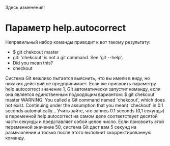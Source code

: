 Здесь изменения!

# Параметр help.autocorrect

Неправильный набор команды приводит к вот такому результату:
* $ git chekcout master
* git: 'chekcout' is not a git command. See 'git --help'.
* Did you mean this?
* checkout

Система Git вежливо пытается выяснить, что вы имели в виду, но никаких действий не
предпринимает. Если же присвоить параметру help.autocorrect значение 1, Git автоматически запустит команду, если она является единственным подходящим вариантом:
$ git chekcout master
WARNING: You called a Git command named 'chekcout', which does not exist.
Continuing under the assumption that you meant 'checkout'
in 0.1 seconds automatically...
Учитывайте, что запись 0.1 seconds (0,1 секунды) в переменной help.autocorrect
на самом деле соответствует десятой части секунды и представляет собой целое
число. Если присвоить этой переменной значение 50, система Git даст вам 5 секунд
на размышление и только после этого выполнит скорректированную команду.